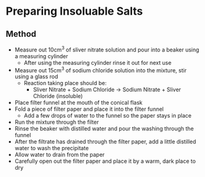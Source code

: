 # Preparing Insoluable Salts

## Method

- Measure out 10cm<sup>3</sup> of sliver nitrate solution and pour into a beaker using a measuring cylinder
	- After using the measuring cylinder rinse it out for next use
- Measure out 15cm<sup>3</sup> of sodium chloride solution into the mixture, stir using a glass rod
	- Reaction taking place should be:
		- Sliver Nitrate + Sodium Chloride -> Sodium Nitrate + Sliver Chloride (insoluble)
- Place filter funnel at the mouth of the conical flask
- Fold a piece of filter paper and place it into the filter funnel
	- Add a few drops of water to the funnel so the paper stays in place
- Run the mixture through the filter
- Rinse the beaker with distilled water and pour the washing through the funnel
- After the filtrate has drained through the filter paper, add a little distilled water to wash the precipitate
- Allow water to drain from the paper
- Carefully open out the filter paper and place it by a warm, dark place to dry
